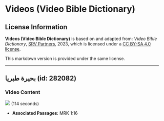 # Videos (Video Bible Dictionary)

## License Information

**Videos (Video Bible Dictionary)** is based on and adapted from: _Video Bible Dictionary_, [SRV Partners](https://srvpartners.org/home/), 2023, which is licensed under a [CC BY-SA 4.0 license](https://creativecommons.org/licenses/by-sa/4.0/legalcode.en).

This markdown version is provided under the same license.



--------------------------------

## بحيرة طبريا (id: 282082)

### Video Content

[![](https://cdn.aquifer.bible/aquifer-content/resources/VideoBibleDictionary/Thumbnails/SeaOfGalilee.jpg)](https://cdn.aquifer.bible/aquifer-content/resources/VideoBibleDictionary/ENG/SeaOfGalilee.mp4) (114 seconds)

* **Associated Passages:** MRK 1:16

